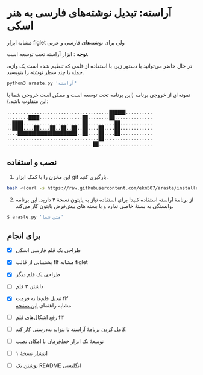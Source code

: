 # آراسته: تبدیل نوشته‌های فارسی به هنر اسکی

مشابه ابزار figlet ولی برای نوشته‌های فارسی و عربی

**توجه** : ابزار آراسته تحت توسعه است.

در حال حاضر می‌توانید با دستور زیر، با استفاده از قلمی که تنظیم شده است یک واژه، جمله یا چند سطر نوشته را بنویسید.  

```bash
python3 araste.py 'آراسته'
```

نمونه‌ای از خروجی برنامه (این برنامه تحت توسعه است و ممکن است خروجی شما با این متفاوت باشد.):

```
......................................██████..........
........████................██........██..............
..████......................██..........██............
..████....██....██..██..██..██....██....██............
....██████████████████████..██....██....██............
..................................██..................
................................██....................

```

## نصب و استفاده

1. این مخزن را با کمک ابزار git بارگیری کنید.

```bash
bash <(curl -s https://raw.githubusercontent.com/ekm507/araste/installer/install.sh)
```


2. از برنامهٔ آراسته استفاده کنید! برای استفاده نیاز به پایتون نسخهٔ ۳ دارید. این برنامه وابستگی به بستهٔ خاصی ندارد و با بسته های پیش‌فرض پایتون کار می‌کند.

``` bash
$ araste.py 'متن شما'
```


## برای انجام

- [x] طراحی یک قلم فارسی اسکی
- [x] پشتیبانی از قالب flf مشابه figlet
- [x] طراحی یک قلم دیگر
- [ ] داشتن ۳ قلم
- [x] تبدیل قلم‌ها به فرمت flf  
مشابه راهنمای [این صفحه](https://github.com/Marak/asciimo/issues/3)
- [ ] رفع اشکال‌های قلم flf  
- [ ] کامل کردن برنامهٔ آراسته تا بتواند به‌درستی کار کند. 
- [ ] توسعهٔ یک ابزار خط‌فرمان با امکان نصب
- [ ] انتشار نسخهٔ ۱
- [ ] نوشتن یک README انگلیسی
                             

